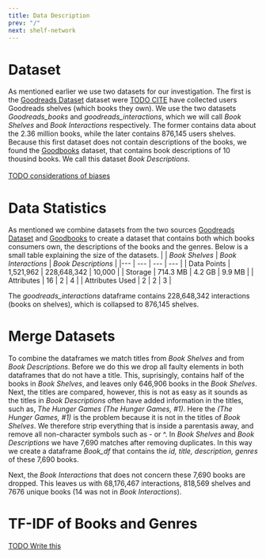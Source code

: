 ```yaml
---
title: Data Description
prev: "/"
next: shelf-network
---
```


# **Dataset** 
As mentioned earlier we use two datasets for our investigation. The first is the [Goodreads Dataset](https://sites.google.com/eng.ucsd.edu/ucsdbookgraph/home) dataset were [TODO CITE](#) have collected users Goodreads shelves (which books they own). We use the two datasets *Goodreads_books* and *goodreads_interactions*, which we will call *Book Shelves* and *Book Interactions* respectively. The former contains data about the 2.36 million books, while the later contains 876,145 users shelves. <br>
Because this first dataset does not contain descriptions of the books, we found the [Goodbooks](https://github.com/malcolmosh/goodbooks-10k-extended/blob/master/README.md) dataset, that contains book descriptions of 10 thousind books. We call this dataset *Book Descriptions*.<br>
<br>
[TODO considerations of biases](#)


# **Data Statistics** 
As mentioned we combine datasets from the two sources [Goodreads Dataset](https://sites.google.com/eng.ucsd.edu/ucsdbookgraph/home) and [Goodbooks](https://github.com/malcolmosh/goodbooks-10k-extended/blob/master/README.md) to create a dataset that contains both which books consumers own, the descriptions of the books and the genres. Below is a small table explaining the size of the datasets.
|                 | *Book Shelves*  | *Book Interactions* | *Book Descriptions* |
|---              | ---             | ---                 |  ---                | 
| Data Points     |    1,521,962    |     228,648,342     |       10,000        | 
| Storage         |     714.3 MB    |        4.2 GB       |       9.9 MB        | 
| Attributes      |       16        |          2          |          4          | 
| Attributes Used |       2         |          2          |          3          |

The *goodreads_interactions* dataframe contains 228,648,342 interactions (books on shelves), which is collapsed to 876,145 shelves. 

# **Merge Datasets** 
To combine the dataframes we match titles from *Book Shelves* and from *Book Descriptions*. Before we do this we drop all faulty elements in both dataframes that do not have a title. This, suprisingly, contains half of the books in *Book Shelves*, and leaves only 646,906 books in the *Book Shelves*.<br>
Next, the titles are compared, however, this is not as easy as it sounds as the titles in *Book Descriptions* often have added information in the titles, such as, *The Hunger Games (The Hunger Games, #1)*. 
Here the *(The Hunger Games, #1)* is the problem because it is not in the titles of *Book Shelves*. We therefore strip everything that is inside a parentasis away, and remove all non-character symbols such as - or ^. 
In *Book Shelves* and *Book Descriptions* we have 7,690 matches after removing duplicates. In this way we create a dataframe *Book_df* that contains the *id, title, description, genres* of these 7,690 books.<br>

Next, the *Book Interactions* that does not concern these 7,690 books are dropped. This leaves us with 68,176,467 interactions, 818,569 shelves and 7676 unique books (14 was not in *Book Interactions*). 

# **TF-IDF of Books and Genres**
[TODO Write this]()